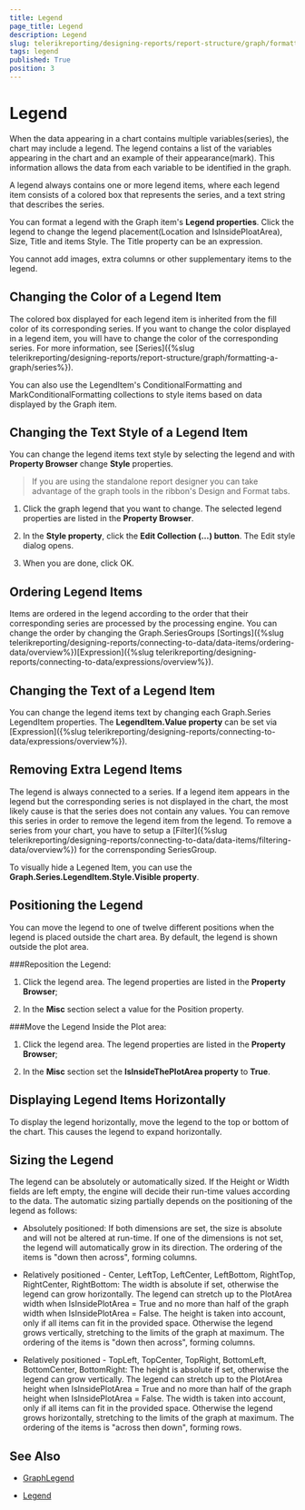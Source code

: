 ```yaml
---
title: Legend
page_title: Legend 
description: Legend
slug: telerikreporting/designing-reports/report-structure/graph/formatting-a-graph/legend
tags: legend
published: True
position: 3
---
```


# Legend

When the data appearing in a chart contains multiple variables(series), the chart may include a legend. The legend contains a list of the variables appearing in the chart and an example of their appearance(mark). This information allows the data from each variable to be identified in the graph. 

A legend always contains one or more legend items, where each legend item consists of a colored box that represents the series, and a text string that describes the series. 

You can format a legend with the Graph item's __Legend properties__. Click the legend to change the legend placement(Location and IsInsidePloatArea), Size, Title and items Style. The Title property can be an expression. 

You cannot add images, extra columns or other supplementary items to the legend. 

## Changing the Color of a Legend Item

The colored box displayed for each legend item is inherited from the fill color of its corresponding series. If you want to change the color displayed in a legend item, you will have to change the color of the corresponding series. For more information, see [Series]({%slug telerikreporting/designing-reports/report-structure/graph/formatting-a-graph/series%}). 

You can also use the LegendItem's ConditionalFormatting and MarkConditionalFormatting collections to style items based on data displayed by the Graph item.

## Changing the Text Style of a Legend Item

You can change the legend items text style by selecting the legend and with __Property Browser__ change __Style__ properties. 

> If you are using the standalone report designer you can take advantage of the graph tools in the ribbon's Design and Format tabs. 

1. Click the graph legend that you want to change.    The selected legend properties are listed in the __Property Browser__. 

1. In the __Style property__, click the __Edit Collection (…) button__. The Edit style dialog opens. 

1. When you are done, click OK. 

## Ordering Legend Items

Items are ordered in the legend according to the order that their corresponding series are processed by the processing engine. You can change the order by changing the Graph.SeriesGroups [Sortings]({%slug telerikreporting/designing-reports/connecting-to-data/data-items/ordering-data/overview%})[Expression]({%slug telerikreporting/designing-reports/connecting-to-data/expressions/overview%}). 

## Changing the Text of a Legend Item

You can change the legend items text by changing each Graph.Series LegendItem properties. The __LegendItem.Value property__ can be set via [Expression]({%slug telerikreporting/designing-reports/connecting-to-data/expressions/overview%}). 

## Removing Extra Legend Items

The legend is always connected to a series. If a legend item appears in the legend but the corresponding series is not displayed in the chart, the most likely cause is that the series does not contain any values. You can remove this series in order to remove the legend item from the legend. To remove a series from your chart, you have to setup a [Filter]({%slug telerikreporting/designing-reports/connecting-to-data/data-items/filtering-data/overview%}) for the corrensponding SeriesGroup. 

To visually hide a Legened Item, you can use the __Graph.Series.LegendItem.Style.Visible property__. 

## Positioning the Legend

You can move the legend to one of twelve different positions when the legend is placed outside the chart area. By default, the legend is shown outside the plot area. 

###Reposition the Legend:

1. Click the legend area. The legend properties are listed in the __Property Browser__; 

1. In the __Misc__ section select a value for the Position property. 

###Move the Legend Inside the Plot area:

1. Click the legend area. The legend properties are listed in the __Property Browser__; 

1. In the __Misc__ section set the __IsInsideThePlotArea property__ to __True__. 

## Displaying Legend Items Horizontally

To display the legend horizontally, move the legend to the top or bottom of the chart. This causes the legend to expand horizontally. 

## Sizing the Legend

The legend can be absolutely or automatically sized. If the Height or Width fields are left empty, the engine will decide their run-time values according to the data. The automatic sizing partially depends on the positioning of the legend as follows: 

* Absolutely positioned: If both dimensions are set, the size is absolute and will not be altered at run-time. If one of the dimensions is not set, the legend will automatically grow in its direction. The ordering of the items is "down then across", forming columns. 

* Relatively positioned - Center, LeftTop, LeftCenter, LeftBottom, RightTop, RightCenter, RightBottom: The width is absolute if set, otherwise the legend can grow horizontally. The legend can stretch up to the PlotArea width when IsInsidePlotArea = True and no more than half of the graph width when IsInsidePlotArea = False. The height is taken into account, only if all items can fit in the provided space. Otherwise the legend grows vertically, stretching to the limits of the graph at maximum. The ordering of the items is "down then across", forming columns. 

* Relatively positioned - TopLeft, TopCenter, TopRight, BottomLeft, BottomCenter, BottomRight: The height is absolute if set, otherwise the legend can grow vertically. The legend can stretch up to the PlotArea height when IsInsidePlotArea = True and no more than half of the graph height when IsInsidePlotArea = False. The width is taken into account, only if all items can fit in the provided space. Otherwise the legend grows horizontally, stretching to the limits of the graph at maximum. The ordering of the items is "across then down", forming rows. 


## See Also
 
* [GraphLegend](/reporting/api/Telerik.Reporting.GraphLegend)  

* [Legend](/reporting/api/Telerik.Reporting.Graph#Telerik_Reporting_Graph_Legend)
